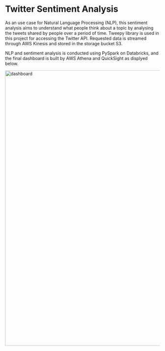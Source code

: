 # Twitter Sentiment Analysis

As an use case for Natural Language Processing (NLP), this sentiment analysis aims to understand what people think about a topic by analysing the tweets shared by people over a period of time. Tweepy library is used in this project for accessing the Twitter API. Requested data is streamed through AWS Kinesis and stored in the storage bucket S3. 

NLP and sentiment analysis is conducted using PySpark on Databricks, and the final dashboard is built by AWS Athena and QuickSight as displyed below.

<img width="896" alt="dashboard" src="https://user-images.githubusercontent.com/22150244/207928136-a992f238-ad39-4ba5-bef5-54380aa95d92.png">
